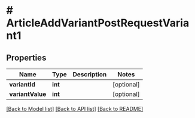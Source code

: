 # # ArticleAddVariantPostRequestVariant1

## Properties

Name | Type | Description | Notes
------------ | ------------- | ------------- | -------------
**variantId** | **int** |  | [optional]
**variantValue** | **int** |  | [optional]

[[Back to Model list]](../../README.md#models) [[Back to API list]](../../README.md#endpoints) [[Back to README]](../../README.md)
